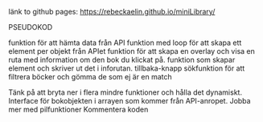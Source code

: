 länk to github pages: https://rebeckaelin.github.io/miniLibrary/

PSEUDOKOD

funktion för att hämta data från API
funktion med loop för att skapa ett element per objekt från APIet
funktion för att skapa en overlay och visa en ruta med information om den bok du klickat på.
funktion som skapar element och skriver ut det i inforutan.
tillbaka-knapp
sökfunktion för att filtrera böcker och gömma de som ej är en match

Tänk på att bryta ner i flera mindre funktioner och hålla det dynamiskt.
Interface för bokobjekten i arrayen som kommer från API-anropet.
Jobba mer med pilfunktioner
Kommentera koden
